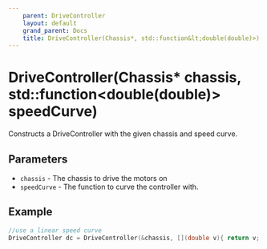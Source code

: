 ```yaml
---
    parent: DriveController
    layout: default
    grand_parent: Docs
    title: DriveController(Chassis*, std::function&lt;double(double)>)
---
```

# DriveController(Chassis* chassis, std::function&lt;double(double)> speedCurve)
Constructs a DriveController with the given chassis and speed curve. 

## Parameters
- `chassis` - The chassis to drive the motors on
- `speedCurve` - The function to curve the controller with. 

## Example
```cpp
//use a linear speed curve
DriveController dc = DriveController(&chassis, [](double v){ return v; });
```